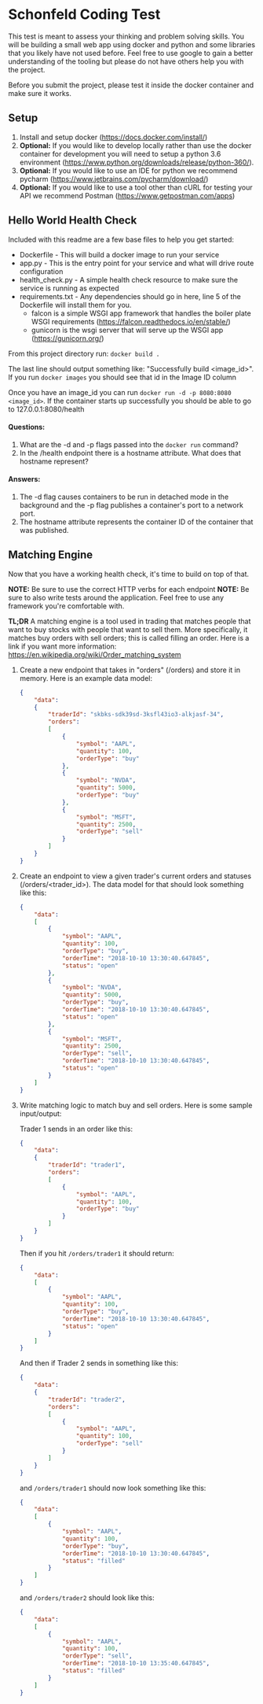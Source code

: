 # Schonfeld Coding Test
This test is meant to assess your thinking and problem solving skills. You will be building a small web app using docker and python and some libraries that you likely have not used before. Feel free to use google to gain a better understanding of the tooling but please do not have others help you with the project.

Before you submit the project, please test it inside the docker container and make sure it works.

## Setup
1) Install and setup docker (https://docs.docker.com/install/)
2) **Optional:** If you would like to develop locally rather than use the docker container for development you will need to setup a python 3.6 environment (https://www.python.org/downloads/release/python-360/).
3) **Optional:** If you would like to use an IDE for python we recommend pycharm (https://www.jetbrains.com/pycharm/download/) 
4) **Optional:** If you would like to use a tool other than cURL for testing your API we recommend Postman (https://www.getpostman.com/apps) 

## Hello World Health Check
Included with this readme are a few base files to help you get started:
 - Dockerfile - This will build a docker image to run your service
 - app.py - This is the entry point for your service and what will drive route configuration
 - health_check.py - A simple health check resource to make sure the service is running as expected
 - requirements.txt - Any dependencies should go in here, line 5 of the Dockerfile will install them for you.
   - falcon is a simple WSGI app framework that handles the boiler plate WSGI requirements (https://falcon.readthedocs.io/en/stable/)
   - gunicorn is the wsgi server that will serve up the WSGI app (https://gunicorn.org/)

From this project directory run: `docker build .`

The last line should output something like: "Successfully build <image_id>". If you run `docker images` you should see that id in the Image ID column

Once you have an image_id you can run `docker run -d -p 8080:8080 <image_id>`. If the container starts up successfully you should be able to go to 127.0.0.1:8080/health

#### Questions:
1) What are the -d and -p flags passed into the `docker run` command? 
2) In the /health endpoint there is a hostname attribute. What does that hostname represent?

#### Answers:
1) The -d flag causes containers to be run in detached mode in the background and the -p flag publishes a container's port to a network port.
2) The hostname attribute represents the container ID of the container that was published.


## Matching Engine
Now that you have a working health check, it's time to build on top of that.

**NOTE:** Be sure to use the correct HTTP verbs for each endpoint
**NOTE:** Be sure to also write tests around the application. Feel free to use any framework you're comfortable with.

**TL;DR** A matching engine is a tool used in trading that matches people that want to buy stocks with people that want to sell them. More specifically, it matches buy orders with sell orders; this is called filling an order.
Here is a link if you want more information: https://en.wikipedia.org/wiki/Order_matching_system

1) Create a new endpoint that takes in "orders" (/orders) and store it in memory. Here is an example data model:
    ```json
    {
        "data":
        {
            "traderId": "skbks-sdk39sd-3ksfl43io3-alkjasf-34",
            "orders":
            [
                {
                    "symbol": "AAPL",
                    "quantity": 100,
                    "orderType": "buy"
                },
                {
                    "symbol": "NVDA",
                    "quantity": 5000,
                    "orderType": "buy"
                },
                {
                    "symbol": "MSFT",
                    "quantity": 2500,
                    "orderType": "sell"
                }
            ]
        }
    }
    ```
   
2) Create an endpoint to view a given trader's current orders and statuses (/orders/<trader_id>). The data model for that should look something like this:
    ```json
    {
        "data":
        [
            {
                "symbol": "AAPL",
                "quantity": 100,
                "orderType": "buy",
                "orderTime": "2018-10-10 13:30:40.647845",
                "status": "open"
            },
            {
                "symbol": "NVDA",
                "quantity": 5000,
                "orderType": "buy",
                "orderTime": "2018-10-10 13:30:40.647845",
                "status": "open"
            },
            {
                "symbol": "MSFT",
                "quantity": 2500,
                "orderType": "sell",
                "orderTime": "2018-10-10 13:30:40.647845",
                "status": "open"
            }
        ]
    }
    ```
    
3) Write matching logic to match buy and sell orders. Here is some sample input/output:

    Trader 1 sends in an order like this:
    ```json
    {
        "data":
        {
            "traderId": "trader1",
            "orders":
            [
                {
                    "symbol": "AAPL",
                    "quantity": 100,
                    "orderType": "buy"
                }
            ]
        }
    }
    ```
    
    Then if you hit `/orders/trader1` it should return:
    ```json
    {
        "data":
        [
            {
                "symbol": "AAPL",
                "quantity": 100,
                "orderType": "buy",
                "orderTime": "2018-10-10 13:30:40.647845",
                "status": "open"
            }
        ]
    }
    ```
    
    And then if Trader 2 sends in something like this:
    ```json
    {
        "data":
        {
            "traderId": "trader2",
            "orders":
            [
                {
                    "symbol": "AAPL",
                    "quantity": 100,
                    "orderType": "sell"
                }
            ]
        }
    }
    ```
    
    and `/orders/trader1` should now look something like this:
    ```json
    {
        "data":
        [
            {
                "symbol": "AAPL",
                "quantity": 100,
                "orderType": "buy",
                "orderTime": "2018-10-10 13:30:40.647845",
                "status": "filled"
            }
        ]
    }
    ```
    
    and `/orders/trader2` should look like this:
    ```json
    {
        "data":
        [
            {
                "symbol": "AAPL",
                "quantity": 100,
                "orderType": "sell",
                "orderTime": "2018-10-10 13:35:40.647845",
                "status": "filled"
            }
        ]
    }
    ```
    
